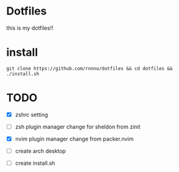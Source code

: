 # Dotfiles
this is my dotfiles!!

# install
```
git clone https://github.com/rnnno/dotfiles && cd dotfiles && ./install.sh

```

# TODO
- [x] zshrc setting
- [ ] zsh plugin manager change for sheldon from zinit
- [x] nvim plugin manager change from packer.nvim
- [ ] create arch desktop
- [ ] create install.sh


